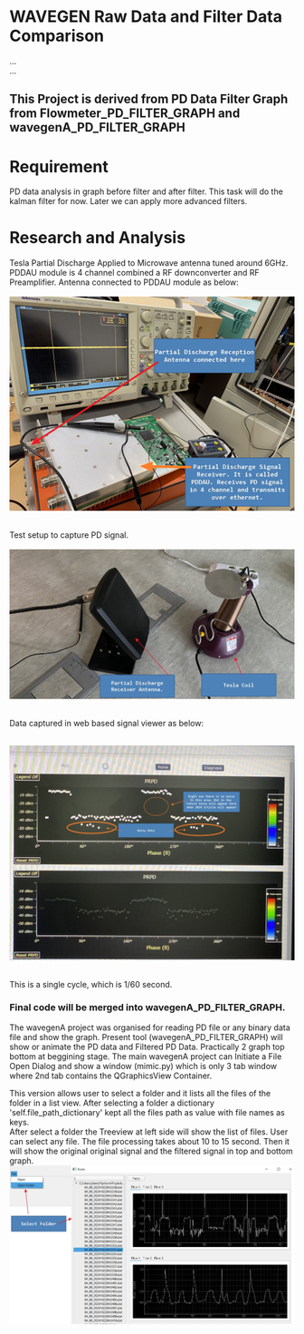 # WAVEGEN Raw Data and Filter Data Comparison

... <br>
... <br>

## This Project is derived from PD Data Filter Graph from Flowmeter_PD_FILTER_GRAPH and wavegenA_PD_FILTER_GRAPH <br>

# Requirement
PD data analysis in graph before filter and after filter. 
This task will do the kalman filter for now. Later we can apply more advanced filters.

# Research and Analysis
Tesla Partial Discharge Applied to Microwave antenna tuned around 6GHz.
PDDAU module is 4 channel combined a RF downconverter and RF Preamplifier.
Antenna connected to PDDAU module as below: <br> <br>
<img alt="NO IMAGE" src="img/img052.jpg"><br><br>

Test setup to capture PD signal. <br><br>
<img alt="NO IMAGE" src="img/img053.jpg"><br><br>

Data captured in web based signal viewer as below: <br><br>

<img alt="NO IMAGE" src="img/img054.jpg"><br><br>

This is a single cycle, which is 1/60 second. 


### Final code will be merged into wavegenA_PD_FILTER_GRAPH. <br>
The wavegenA project was organised for reading PD file or any binary data file and show 
the graph. Present tool (wavegenA_PD_FILTER_GRAPH) will show or animate the PD data and 
Filtered PD Data. Practically 2 graph top bottom at beggining stage. The main wavegenA 
project can Initiate a File Open Dialog and show a window (mimic.py) which is only 3 tab 
window where 2nd tab contains the QGraphicsView Container. <br>

This version allows user to select a folder and it lists all the files of the folder in a 
list view. After selecting a folder a dictionary 'self.file_path_dictionary' kept all the files 
path as value with file names as keys. 
<br>
After select a folder the Treeview at left side will show the list of files. User can select 
any file. The file processing takes about 10 to 15 second. Then it will show the original original 
signal and the filtered signal in top and bottom graph. <br>
<img alt="NO IMAGE" src="img/img051.jpg"><br><br>


```Python
```
